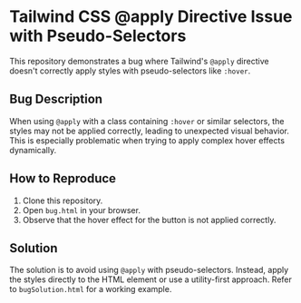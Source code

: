 # Tailwind CSS @apply Directive Issue with Pseudo-Selectors

This repository demonstrates a bug where Tailwind's `@apply` directive doesn't correctly apply styles with pseudo-selectors like `:hover`.

## Bug Description

When using `@apply` with a class containing `:hover` or similar selectors, the styles may not be applied correctly, leading to unexpected visual behavior.  This is especially problematic when trying to apply complex hover effects dynamically.

## How to Reproduce

1. Clone this repository.
2. Open `bug.html` in your browser.
3. Observe that the hover effect for the button is not applied correctly.

## Solution

The solution is to avoid using `@apply` with pseudo-selectors. Instead, apply the styles directly to the HTML element or use a utility-first approach.  Refer to `bugSolution.html` for a working example.